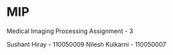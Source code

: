 MIP
===

Medical Imaging Processing Assignment - 3

Sushant Hiray - 110050009
Nilesh Kulkarni - 110050007
